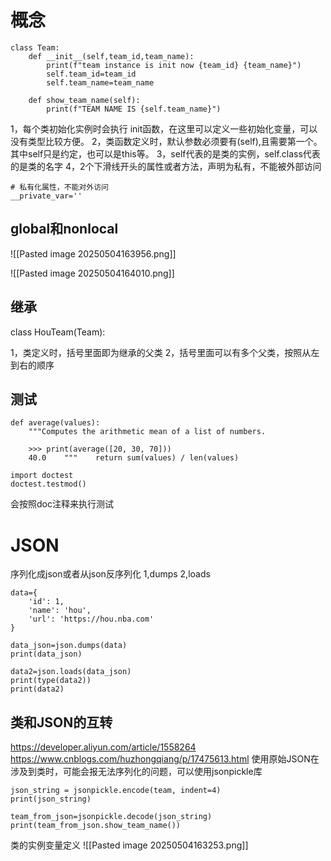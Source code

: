 # 概念
```
class Team:  
    def __init__(self,team_id,team_name):  
        print(f"team instance is init now {team_id} {team_name}")  
        self.team_id=team_id  
        self.team_name=team_name  
  
    def show_team_name(self):  
        print(f"TEAM NAME IS {self.team_name}")
```

1，每个类初始化实例时会执行 init函数，在这里可以定义一些初始化变量，可以没有类型比较方便。
2，类函数定义时，默认参数必须要有(self),且需要第一个。其中self只是约定，也可以是this等。
3，self代表的是类的实例，self.class代表的是类的名字
4，2个下滑线开头的属性或者方法，声明为私有，不能被外部访问
```
# 私有化属性，不能对外访问  
__private_var=''
```


## global和nonlocal
![[Pasted image 20250504163956.png]]

![[Pasted image 20250504164010.png]]

## 继承
class HouTeam(Team):

1，类定义时，括号里面即为继承的父类
2，括号里面可以有多个父类，按照从左到右的顺序



## 测试
```
def average(values):  
    """Computes the arithmetic mean of a list of numbers.  
  
    >>> print(average([20, 30, 70]))  
    40.0    """    return sum(values) / len(values)  
  
import doctest  
doctest.testmod()
```

会按照doc注释来执行测试


# JSON
序列化成json或者从json反序列化
1,dumps
2,loads
```
data={  
    'id': 1,  
    'name': 'hou',  
    'url': 'https://hou.nba.com'  
}  
  
data_json=json.dumps(data)  
print(data_json)  
  
data2=json.loads(data_json)  
print(type(data2))  
print(data2)
```


## 类和JSON的互转
https://developer.aliyun.com/article/1558264
https://www.cnblogs.com/huzhongqiang/p/17475613.html
使用原始JSON在涉及到类时，可能会报无法序列化的问题，可以使用jsonpickle库
```
json_string = jsonpickle.encode(team, indent=4)  
print(json_string)  
  
team_from_json=jsonpickle.decode(json_string)  
print(team_from_json.show_team_name())

```

类的实例变量定义
![[Pasted image 20250504163253.png]]